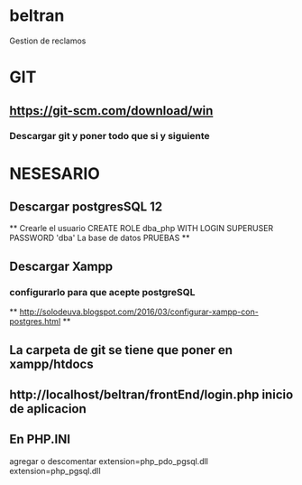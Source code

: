# beltran
Gestion de reclamos

# GIT
## https://git-scm.com/download/win
### Descargar git y poner todo que si y siguiente

# NESESARIO
## Descargar postgresSQL 12
  **  Crearle el usuario
        CREATE ROLE dba_php WITH LOGIN SUPERUSER PASSWORD 'dba'
    La base de datos PRUEBAS **

## Descargar Xampp
### configurarlo para que acepte postgreSQL
** http://solodeuva.blogspot.com/2016/03/configurar-xampp-con-postgres.html **

## La carpeta de git se tiene que poner en xampp/htdocs


## http://localhost/beltran/frontEnd/login.php inicio de aplicacion 


## En PHP.INI 
agregar o descomentar 
extension=php_pdo_pgsql.dll
extension=php_pgsql.dll
